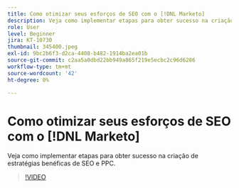 ```yaml
---
title: Como otimizar seus esforços de SEO com o [!DNL Marketo]
description: Veja como implementar etapas para obter sucesso na criação de estratégias benéficas de SEO e PPC.
role: User
level: Beginner
jira: KT-10730
thumbnail: 345400.jpeg
exl-id: 9bc2b6f3-d2ca-4408-b482-1914ba2ea01b
source-git-commit: c2aa5a0dbd22bb949a865f219e5ecbc2c96d6286
workflow-type: tm+mt
source-wordcount: '42'
ht-degree: 0%

---
```


# Como otimizar seus esforços de SEO com o [!DNL Marketo]

Veja como implementar etapas para obter sucesso na criação de estratégias benéficas de SEO e PPC.

>[!VIDEO](https://video.tv.adobe.com/v/345400/?quality=12&learn=on)
